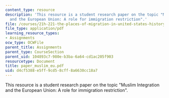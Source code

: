 ```yaml
---
content_type: resource
description: 'This resource is a student research paper on the topic "Muslim Integration
  and the European Union: A role for immigration restriction".'
file: /courses/21h-221-the-places-of-migration-in-united-states-history-fall-2006/d4cf5388e5ff9cd58cff8a6630cc18a7_paper_muslim_eu.pdf
file_type: application/pdf
learning_resource_types:
- Assignments
ocw_type: OCWFile
parent_title: Assignments
parent_type: CourseSection
parent_uid: 104893c7-980e-b3ba-6a64-cd1ac205f903
resourcetype: Document
title: paper_muslim_eu.pdf
uid: d4cf5388-e5ff-9cd5-8cff-8a6630cc18a7
---
```

This resource is a student research paper on the topic "Muslim Integration and the European Union: A role for immigration restriction".

